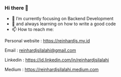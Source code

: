 <!--
![Reinhard's github stats](https://github-readme-stats.vercel.app/api?username=reinhardjs&show_icons=true&theme=dark)
[![Top Langs](https://github-readme-stats.vercel.app/api/top-langs/?username=reinhardjs&layout=compact)](https://github.com/reinhardjs/README.md)
-->

### Hi there 👋
<!--
**Reinhardjs/reinhardjs** is a ✨ _special_ ✨ repository because its `README.md` (this file) appears on your GitHub profile.
- 🔭 I’m currently working on ...
- 👯 I’m looking to collaborate on ...
- 🤔 I’m looking for help with ...
- 💬 Ask me about Android Development
-->

- 🔭 I’m currently focusing on Backend Development
- 🌱 and always learning on how to write a good code
- 📫 How to reach me:

Personal website : https://reinhardjs.my.id

Email : reinhardjsilalahi@gmail.com

Linkedin : https://id.linkedin.com/in/reinhardjsilalahi

Medium : https://reinhardjsilalahi.medium.com

<!--
- 😄 Pronouns: ...
- ⚡ Fun fact: ...
-->
